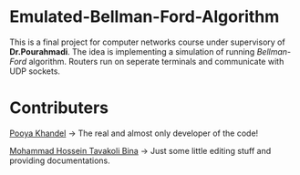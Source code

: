 # Emulated-Bellman-Ford-Algorithm
This is a final project for computer networks course under supervisory of **Dr.Pourahmadi**. The idea is implementing a simulation of running *Bellman-Ford* algorithm. Routers run on seperate terminals and communicate with UDP sockets.
# Contributers
[Pooya Khandel](https://github.com/PoOyaKhandel) -> The real and almost only developer of the code!

[Mohammad Hossein Tavakoli Bina](https://github.com/mhtb32) -> Just some little editing stuff and providing documentations.
